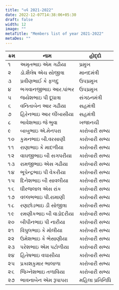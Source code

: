 ```yaml
---
title: "વર્ષ 2021-2022"
date: 2022-12-07T14:38:06+05:30
draft: false
width: 12
image: ""
metaTitle: "Members list of year 2021-2022"
metaDes: ""
---
```


| ક્રમ | નામ | હોદ્દો |
| --- | --- | --- |
| ૧ | અમૃતભાઇ એમ ગઢીયા | પ્રમુખ |
| ૨ | ડો.શૈલેષ એચ સોજીત્રા | માનદમંત્રી |
| ૩ | પ્રવીણભાઈ કે ફળદુ | ઉપપ્રમુખ |
| ૪ | ભગવાનજીભાઇ આર.પાંભર | ઉપપ્રમુખ |
| ૫ | જયેશભાઇ પી દૂધાત્રા | સંગઠનમંત્રી |
| ૬ | વનિતાબેન આર ગઢીયા | સહમંત્રી |
| ૭ | હિરેનભાઇ આર લીંબાસીયા | સહમંત્રી |
| ૮ | ભાવેશભાઇ જે ભુવા | ખજાનચી |
| ૯ | બાબુભાઇ એ.મેનપરા | કારોબારી સભ્ય |
| ૧૦ | કુમનભાઇ બી.વરસાણી | કારોબારી સભ્ય |
| ૧૧ | રાણાભાઇ કે માદળીયા | કારોબારી સભ્ય |
| ૧૨ | વાઘજીભાઇ બી સગપરીયા | કારોબારી સભ્ય |
| ૧૩ | રામજીભાઇ એસ ગઢીયા | કારોબારી સભ્ય |
| ૧૪ | ભૂપેન્દ્રભાઇ પી વેકરીયા | કારોબારી સભ્ય |
| ૧૫ | દિનેશભાઇ બી સાવલીયા | કારોબારી સભ્ય |
| ૧૬ | ધીરજલાલ એસ રાંક | કારોબારી સભ્ય |
| ૧૭ | વલ્લભભાઇ પી.રામાણી | કારોબારી સભ્ય |
| ૧૮ | રણછોડભાઇ ડી સોજીત્રા | કારોબારી સભ્ય |
| ૧૯ | રમણીકભાઇ બી વાડોદરીયા | કારોબારી સભ્ય |
| ૨૦ | બીપીનભાઇ પી નારીયા | કારોબારી સભ્ય |
| ૨૧ | વિપુલભાઇ કે મોલીયા | કારોબારી સભ્ય |
| ૨૨ | ઉમેશભાઇ કે ભેસાણીયા | કારોબારી સભ્ય |
| ૨૩ | પરેશભાઇ એમ પટોળીયા | કારોબારી સભ્ય |
| ૨૪ | હિતેષભાઇ વઘાસીયા | કારોબારી સભ્ય |
| ૨૫ | પ્રકાશકુમાર ભાલાળા | કારોબારી સભ્ય |
| ૨૬ | જિગ્નેશભાઇ તળાવિયા | કારોબારી સભ્ય |
| ૨૭ | ભાવનાબેન એમ રૂપાપરા | મહિલા પ્રતિનિધિ |
